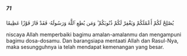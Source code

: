 ##### 71

<span class="ayah">يُصْلِحْ لَكُمْ أَعْمَٰلَكُمْ وَيَغْفِرْ لَكُمْ ذُنُوبَكُمْ ۗ وَمَن يُطِعِ ٱللَّهَ وَرَسُولَهُۥ فَقَدْ فَازَ فَوْزًا عَظِيمًا</span>

<span class="ayah_translation">niscaya Allah memperbaiki bagimu amalan-amalanmu dan mengampuni bagimu dosa-dosamu. Dan barangsiapa mentaati Allah dan Rasul-Nya, maka sesungguhnya ia telah mendapat kemenangan yang besar.</span>

